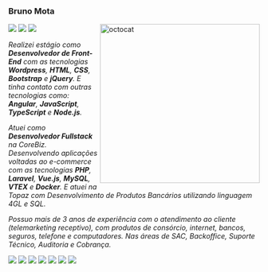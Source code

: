 ### Bruno Mota

<img style="width: 320px" align="right" src="https://github.com/brunofrontend/brunofrontend/blob/main/assets/octocat-1675316934262.png" alt="octocat">
<a href="https://www.linkedin.com/in/brunomotadev/"><img src="https://img.shields.io/badge/LinkedIn-blue?style=plastic&logo=linkedin"></a>
<a href="https://www.instagram.com/"><img src="https://img.shields.io/badge/Instagram-violet?style=plastic&logo=instagram"></a>
<a href="https://twitter.com/"><img src="https://img.shields.io/badge/Twitter-dodgerblue?style=plastic&logo=twitter"></a>
<p><em>Realizei estágio como <b>Desenvolvedor de Front-End</b> com as tecnologias <b>Wordpress</b>, <b>HTML</b>, <b>CSS</b>, <b>Bootstrap</b> e <b>jQuery</b>. E tinha contato com outras tecnologias como: <b>Angular</b>, <b>JavaScript</b>, <b>TypeScript</b> e <b>Node.js</b>.</em></p>

<p><em>Atuei como <b>Desenvolvedor Fullstack</b> na CoreBiz. Desenvolvendo aplicações voltadas ao e-commerce com as tecnologias <b>PHP</b>, <b>Laravel</b>, <b>Vue.js</b>, <b>MySQL</b>, <b>VTEX</b> e <b>Docker</b>. E atuei na Topaz com Desenvolvimento de Produtos Bancários utilizando linguagem 4GL e SQL.</em></p>

<p><i>Possuo mais de 3 anos de experiência com o atendimento ao cliente (telemarketing receptivo), com produtos de consórcio, internet, bancos, seguros, telefone e computadores. Nas áreas de SAC, Backoffice, Suporte Técnico, Auditoria e Cobrança.</i></p>

<img src="https://img.shields.io/badge/HTML5-gray?style=plastic&logo=html5">
<img src="https://img.shields.io/badge/CSS3-gray?style=plastic&logo=css3">
<img src="https://img.shields.io/badge/JavaScript-gray?style=plastic&logo=javascript">
<img src="https://img.shields.io/badge/TypeScript-gray?style=plastic&logo=typescript">
<img src="https://img.shields.io/badge/Angular-gray?style=plastic&logo=angular">
<img src="https://img.shields.io/badge/Bootstrap-gray?style=plastic&logo=bootstrap">
<img src="https://img.shields.io/badge/TailwindCSS-gray?style=plastic&logo=tailwindcss">


